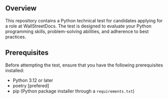 
## Overview
This repository contains a Python technical test for candidates applying for a role at WallStreetDocs. The test is designed to evaluate your Python programming skills, problem-solving abilities, and adherence to best practices.


## Prerequisites
Before attempting the test, ensure that you have the following prerequisites installed:

- Python 3.12 or later
- poetry [prefered]
- pip (Python package installer through a `requirements.txt`)
